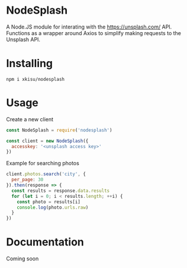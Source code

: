 # NodeSplash

A Node.JS module for interating with the https://unsplash.com/ API. Functions as a wrapper around Axios to simplify making requests to the Unsplash API.

# Installing
```
npm i xkisu/nodesplash
```

# Usage 

Create a new client
```javascript
const NodeSplash = require('nodesplash')

const client = new NodeSplash({
  accesskey: '<unsplash access key>'
})
```

Example for searching photos
```javascript
client.photos.search('city', {
  per_page: 30
}).then(response => {
  const results = response.data.results
  for (let i = 0; i < results.length; ++i) {
    const photo = results[i]
    console.log(photo.urls.raw)
  }
})
```

# Documentation

Coming soon